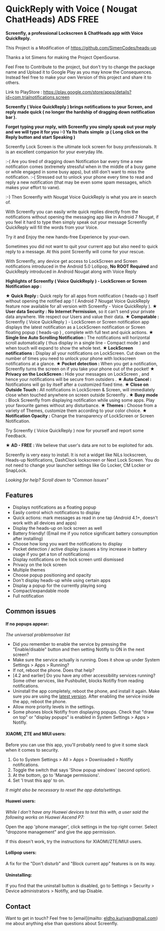 # QuickReply with Voice ( Nougat ChatHeads) ADS FREE #

<b>Screenfly, a professional Lockscreen & ChatHeads app with Voice QuickReply.</b>

This Project is a Modification of https://github.com/SimenCodes/heads-up 

Thanks a lot Simens for making the Project OpenSourse.

Feel Free to Contribute to the project, but don't try to change the package name and Upload it to Google Play as you may know the Consequences.
Instead feel free to make your own Version of this project and share it to others.

Link to PlayStore : https://play.google.com/store/apps/details?id=com.trialnotifications.screen

<b>Screenfly ( Voice QuickReply ) brings notifications to your Screen, and reply made quick ( no longer the hardship of dragging down notification bar ).</b>

<b>Forget typing your reply, with Screenfly you simply speak out your reply and we will type it for you :-)
Ya Its thats simple :p ( Long click on the Reply button and start Speaking )</b>

Screenfly Lock Screen is the ultimate lock screen for busy professionals. It is an excellent companion for your everyday life.

:-( Are you tired of dragging down Notification bar every time a new notification comes (extremely stressful when in the middle of a busy game or while engaged in some busy apps), but still don't want to miss the notification.
:-( Stressed out to unlock your phone every time to read and reply a new notification (that may be even some spam messages, which makes your effort to vane).

:-) Then Screenfly with Nougat Voice QuickReply is what you are in search of.

With Screenfly you can easily write quick replies directly from the notifications without opening the messaging app like in Android 7 Nougat, if you feel it hard to type then simply speak out your message Screenfly QuickReply will fill the words from your Voice.

Try it and Enjoy the new hands-free Experience by your-own.

Sometimes you did not want to quit your current app but also need to quick reply to a message. At this point Screenfly will come for your rescue.


With Screenfly, any device get access to LockScreen and Screen notifications introduced in the Android 5.0 Lollipop, <b>No ROOT Required</b> and QuickReply introduced in Android Nougat along with Voice Reply


<b>Highlights of Screenfly ( Voice QuickReply  ) - LockScreen or Screen Notification app : </b>

<b>★ Quick Reply :</b> Quick reply for all apps from notification ( heads-up ) itself without opening the notified app ! ( Android 7 Nougat Voice QuickReply feature now available for all version with Screenfly - Voice QuickReply ).
<b>★ User data Security :</b> <b>No Internet Permission</b>, so it can't send your private data anywhere. We respect our Users and value their data.
<b>★ Compatable :</b> Screenfly ( Voice QuickReply  ) - LockScreen or Screen notification app displays the latest notification as a LockScreen notification or Screen floating popup ( heads-up ) , complete with full text and quick actions.
<b>★ Single line Auto Scrolling Notification :</b> The notifications will horizontal scroll automatically ( thus display in a single line - Compact mode ) and when touch will expand to show the whole text.
<b>★ LockScreen notifications :</b> Display all your notifications on LockScreen. Cut down on the number of times you need to unlock your phone with lockscreen notifications at a glance.
<b>★ Pocket detection :</b> When you get a notification, Screenfly turns the screen on if you take your phone out of the pocket!
<b>★ Privacy on the LockScreen :</b> Hide your messages on LockScreen , and hence your notifications will be secure from outsiders .
<b>★ Auto Cancel :</b> Notifications will go by itself after a customized fixed time.
<b>★ Close on Outside Touch :</b> All notifications in LockScreen & Screen, will immediately close when touched anywhere on screen outside Screenfly .
<b>★ Busy mode :</b> Block Screenfly from displaying notification while using some apps. Play your favourite games without any disturbance.
<b>★ Themes :</b> Choose from a variety of Themes, customize them according to your color choice.
<b>★ Notification Opacity :</b> Change the transparency of LockScreen or Screen Notification.


Try Screenfly ( Voice QuickReply ) now for yourself and report some Feedback.

<b>★  AD - FREE :</b> We believe that user's data are not to be exploited for ads.

Screenfly is very easy to install. It is not a widget like NiLs lockscreen, Heads-up Notifications, DashClock lockscreen or Next Lock Screen. You do not need to change your launcher settings like Go Locker, CM Locker or SnapLock.

*Looking for help? Scroll down to "Common Issues"*

## Features ##
- Displays notifications as a floating popup
- Easily control which notifications to display
- Quick actions: mark messages as read in one tap (Android 4.1+, doesn't work with all devices and apps)
- Display the heads-up on lock screen as well
- Battery friendly! (Email me if you notice significant battery consumption after installing)
- Choose how long you want the notifications to display
- Pocket detection / active display (causes a tiny increase in battery usage if you get a ton of notifications)
- Display notifications on the lock screen until dismissed
- Privacy on the lock screen
- Multiple themes
- Choose popup positioning and opacity
- Don't display heads-up while using certain apps
- Display a popup for the currently playing song
- Compact/expandable mode
- Full notification


## Common issues ##
#### If no popups appear: ####
*The universal problemsolver list*
- Did you remember to enable the service by pressing the "Enable/disable" button and then setting Notifly to ON in the next screen?
- Make sure the service actually is running. Does it show up under System Settings > Apps > Running?
- If not, reboot the phone. Does that help?
- [4.2 and earlier] Do you have any other accessibility services running? Some other services, like Pushbullet, blocks Notifly from reading notifications.
- Uninstall the app completely, reboot the phone, and install it again. Make sure you are using the [latest version](https://play.google.com/store/apps/details?id=com.notifications.screen). After enabling the service inside the app, reboot the phone.
- Allow more priority levels in the settings.
- Some phones block Notifly from displaying popups. Check that "draw on top" or "display popups" is enabled in System Settings > Apps > Notifly.

#### XIAOMI, ZTE and MIUI users: ####
Before you can use this app, you'll probably need to give it some slack when it comes to security.

1. Go to System Settings > All > Apps > Downloaded > Notifly notifications.
2. Toggle the switch that says 'Show popup windows' (second option).
3. At the bottom, go to 'Manage permissions'.
4. Set 'I trust this app' to on.

*It might also be necessary to reset the app data/settings.*

#### Huawei users: ####
*While I don't have any Huawei devices to test this with, a user said the following works on Huawei Ascend P7:*

Open the app 'phone manager', click settings in the top right corner. Select "dropzone management" and give the app permission.

If this doesn't work, try the instructions for XIAOMI/ZTE/MIUI users.

#### Lollipop users: ####
A fix for the "Don't disturb" and "Block current app" features is on its way.

#### Uninstalling: ####
If you find that the uninstall button is disabled, go to Settings > Security > Device administrators > Notifly, and tap Disable.


## Contact ##
Want to get in touch? Feel free to [email](mailto: eldho.kuriyan@gmail.com) me about anything else than questions about Screenfly.
